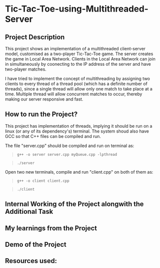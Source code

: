 # Tic-Tac-Toe-using-Multithreaded-Server

## Project Description

This project shows an implementation of a multithreaded client-server model, customised as a two-player Tic-Tac-Toe game. The server creates the game in Local Area Network. Clients in the Local Area Network can join in simultaneously by coonecting to the IP address of the server and have two-player matches. 

I have tried to implement the concept of multithreading by assigning two clients to every thread of a thread pool (which has a definite number of threads), since a single thread will allow only one match to take place at a time. Multiple thread will allow concurrent matches to occur, thereby making our server responsive and fast.

## How to run the Project?

This project has implementation of threads, implying it should be run on a linux (or any of its dependency's) terminal. The system shoud also have GCC so that C++ files can be compiled and run. 

The file "server.cpp" should be compiled and run on terminal as:

>`g++ -o server server.cpp myQueue.cpp -lpthread`

>`./server`

Open two new terminals, compile and run "client.cpp" on both of them as:

>`g++ -o client client.cpp`

>`./client`

## Internal Working of the Project alongwith the Additional Task



## My learnings from the Project



## Demo of the Project

## Resources used:
